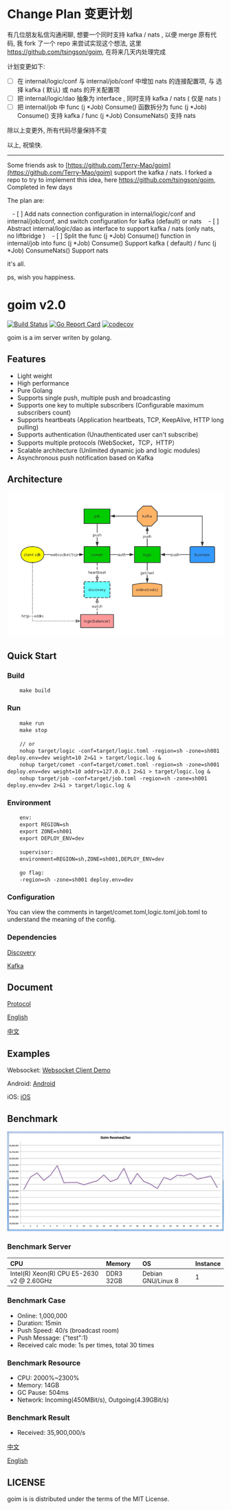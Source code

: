 # Change Plan 变更计划

有几位朋友私信沟通闲聊, 想要一个同时支持 kafka / nats , 以便 merge 原有代码, 我 fork 了一个 repo 来尝试实现这个想法, 这里 https://github.com/tsingson/goim, 在将来几天内处理完成

计划变更如下:
  - [ ] 在 internal/logic/conf 与 internal/job/conf 中增加 nats 的连接配置项, 与 选择 kafka ( 默认) 或 nats 的开关配置项
  - [ ] 把 internal/logic/dao 抽象为 interface , 同时支持 kafka / nats ( 仅是 nats )
  - [ ] 把 internal/job 中 func (j *Job) Consume() 函数拆分为  func (j *Job) Consume() 支持 kafka / func (j *Job) ConsumeNats()  支持 nats

除以上变更外, 所有代码尽量保持不变

以上, 祝愉快.

----------------

Some friends ask to [https://github.com/Terry-Mao/goim](https://github.com/Terry-Mao/goim) support the kafka / nats. 
I forked a repo to try to implement this idea, here https://github.com/tsingson/goim, Completed in few days



The plan  are:

   - [ ] Add nats connection configuration in internal/logic/conf and internal/job/conf, and switch configuration for kafka (default) or nats
   - [ ] Abstract internal/logic/dao as interface to support kafka / nats (only nats, no liftbridge )
   - [ ] Split the func (j *Job) Consume() function in internal/job into func (j *Job) Consume() Support kafka ( default) / func (j *Job) ConsumeNats() Support nats

it's all.

ps, wish you happiness.





goim v2.0
==============
[![Build Status](https://travis-ci.org/Terry-Mao/goim.svg?branch=master)](https://travis-ci.org/Terry-Mao/goim) 
[![Go Report Card](https://goreportcard.com/badge/github.com/Terry-Mao/goim)](https://goreportcard.com/report/github.com/Terry-Mao/goim)
[![codecov](https://codecov.io/gh/Terry-Mao/goim/branch/master/graph/badge.svg)](https://codecov.io/gh/Terry-Mao/goim)

goim is a im server writen by golang.

## Features
 * Light weight
 * High performance
 * Pure Golang
 * Supports single push, multiple push and broadcasting
 * Supports one key to multiple subscribers (Configurable maximum subscribers count)
 * Supports heartbeats (Application heartbeats, TCP, KeepAlive, HTTP long pulling)
 * Supports authentication (Unauthenticated user can't subscribe)
 * Supports multiple protocols (WebSocket，TCP，HTTP）
 * Scalable architecture (Unlimited dynamic job and logic modules)
 * Asynchronous push notification based on Kafka

## Architecture
![arch](./docs/arch.png)

## Quick Start

### Build
```
    make build
```

### Run
```
    make run
    make stop

    // or
    nohup target/logic -conf=target/logic.toml -region=sh -zone=sh001 deploy.env=dev weight=10 2>&1 > target/logic.log &
    nohup target/comet -conf=target/comet.toml -region=sh -zone=sh001 deploy.env=dev weight=10 addrs=127.0.0.1 2>&1 > target/logic.log &
    nohup target/job -conf=target/job.toml -region=sh -zone=sh001 deploy.env=dev 2>&1 > target/logic.log &

```
### Environment
```
    env:
    export REGION=sh
    export ZONE=sh001
    export DEPLOY_ENV=dev

    supervisor:
    environment=REGION=sh,ZONE=sh001,DEPLOY_ENV=dev

    go flag:
    -region=sh -zone=sh001 deploy.env=dev
```
### Configuration
You can view the comments in target/comet.toml,logic.toml,job.toml to understand the meaning of the config.

### Dependencies
[Discovery](https://github.com/Bilibili/discovery)

[Kafka](https://kafka.apache.org/quickstart)

## Document
[Protocol](./docs/protocol.png)

[English](./README_en.md)

[中文](./README_cn.md)

## Examples
Websocket: [Websocket Client Demo](https://github.com/Terry-Mao/goim/tree/master/examples/javascript)

Android: [Android](https://github.com/roamdy/goim-sdk)

iOS: [iOS](https://github.com/roamdy/goim-oc-sdk)

## Benchmark
![benchmark](./docs/benchmark.jpg)

### Benchmark Server
| CPU | Memory | OS | Instance |
| :---- | :---- | :---- | :---- |
| Intel(R) Xeon(R) CPU E5-2630 v2 @ 2.60GHz  | DDR3 32GB | Debian GNU/Linux 8 | 1 |

### Benchmark Case
* Online: 1,000,000
* Duration: 15min
* Push Speed: 40/s (broadcast room)
* Push Message: {"test":1}
* Received calc mode: 1s per times, total 30 times

### Benchmark Resource
* CPU: 2000%~2300%
* Memory: 14GB
* GC Pause: 504ms
* Network: Incoming(450MBit/s), Outgoing(4.39GBit/s)

### Benchmark Result
* Received: 35,900,000/s

[中文](./docs/benchmark_cn.md)

[English](./docs/benchmark_en.md)

## LICENSE
goim is is distributed under the terms of the MIT License.
